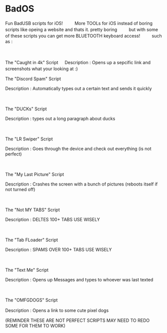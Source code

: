 # BadOS
Fun BadUSB scripts for iOS! 
ㅤ
ㅤ
More TOOLs for iOS instead of boring scripts like opeing a website and thats it. pretty boring
ㅤ
ㅤ
but with some of these scripts you can get more BLUETOOTH keyboard access!
ㅤ
ㅤ
such as :

ㅤ

The "Caught in 4k" Script
ㅤ
Description : Opens up a sepcific link and screenshots what your looking at :)
ㅤ


The "Discord Spam" Script

Description : Automatically types out a certain text and sends it quickly

ㅤ

The "DUCKs" Script

Description : types out a long paragraph about ducks

ㅤ

The "LR Swiper" Script

Description : Goes through the device and check out everything (is not perfect)

ㅤ

The "My Last Picture" Script

Description : Crashes the screen with a bunch of pictures (reboots itself if not turned off)

ㅤ

The "Not MY TABS" Script

Description : DELTES 100+ TABS USE WISELY 

ㅤ

The "Tab FLoader" Script

Description : SPAMS OVER 100+ TABS USE WISELY 

ㅤ

The "Text Me" Script

Description : Opens up Messages and types to whoever was last texted

ㅤㅤ

The "OMFGDOGS" Script

Description : Opens a link to some cute pixel dogs
ㅤ
ㅤ

(REMINDER THESE ARE NOT PERFECT SCRIPTS MAY NEED TO REDO SOME FOR THEM TO WORK)

